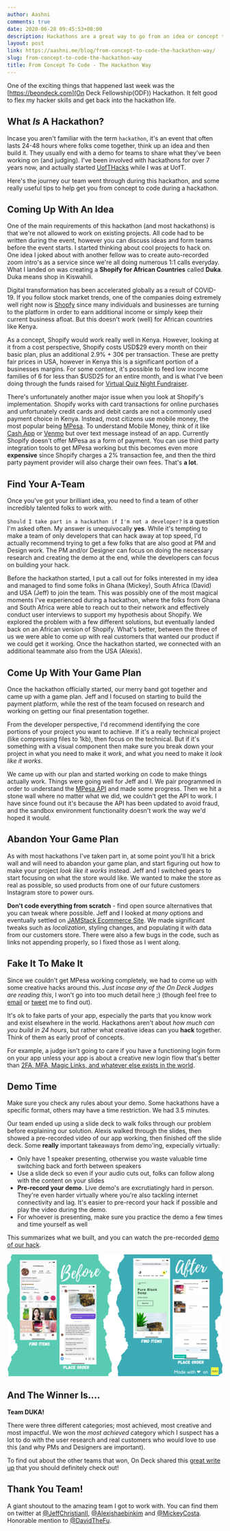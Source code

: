```yaml
---
author: Aashni
comments: true
date: 2020-06-28 09:45:53+00:00
description: Hackathons are a great way to go from an idea or concept to actually coding and building it out. It doesn't have to be pretty, it just has to (look like it) works. Here are some of my hackathon tips based on the ODF4 Hackathon I participated in.
layout: post
link: https://aashni.me/blog/from-concept-to-code-the-hackathon-way/
slug: from-concept-to-code-the-hackathon-way
title: From Concept To Code - The Hackathon Way
---
```


One of the exciting things that happened last week was the [https://beondeck.com](On Deck Fellowship(ODF)) Hackathon. It felt good to flex my hacker skills and get back into the hackathon life.

## What _Is_ A Hackathon?

Incase you aren't familiar with the term `hackathon`, it's an event that often lasts 24-48 hours where folks come together, think up an idea and then build it. They usually end with a demo for teams to share what they've been working on (and judging). I've been involved with hackathons for over 7 years now, and actually started [UofTHacks](https://uofthacks.com) while I was at UofT.

Here's the journey our team went through during this hackathon, and some really useful tips to help get you from concept to code during a hackathon.

## Coming Up With An Idea

One of the main requirements of this hackathon (and most hackathons) is that we're not allowed to work on existing projects. All code had to be written during the event, however you can discuss ideas and form teams before the event starts. I started thinking about cool projects to hack on. One idea I joked about with another fellow was to create auto-recorded zoom intro's as a service since we're all doing numerous 1:1 calls everyday. What I landed on was creating a **Shopify for African Countries** called **Duka**. Duka means shop in Kiswahili.

Digital transformation has been accelerated globally as a result of COVID-19. If you follow stock market trends, one of the companies doing extremely well right now is [Shopfy](https://shopify.com) since many individuals and businesses are turning to the platform in order to earn additional income or simply keep their current business afloat. But this doesn't work (well) for African countries like Kenya.

As a concept, Shopify would work really well in Kenya. However, looking at it from a cost perspective, Shopify costs USD$29 every month on their basic plan, plus an additional 2.9% + 30¢ per transaction. These are pretty fair prices in USA, however in Kenya this is a significant portion of a businesses margins. For some context, it's possible to feed low income families of 6 for less than $USD25 for an entire month, and is what I've been doing through the funds raised for [Virtual Quiz Night Fundraiser](https://quizngiht.org). 

There's unfortunately another major issue when you look at Shopify's implementation. Shopify works  with card transactions for online purchases and unfortunately credit cards and debit cards are not a commonly used payment choice in Kenya. Instead, most citizens use mobile money, the most popular being [MPesa](https://www.safaricom.co.ke/personal/m-pesa). To understand Mobile Money, think of it like [Cash App](https://cash.app) or [Venmo](https://venmo.com) but over text message instead of an app. Currently Shopify doesn't offer MPesa as a form of payment. You can use third party integration tools to get MPesa working but this becomes even more **expensive** since Shopify charges a 2% transaction fee, and then the third party payment provider will also charge their own fees. That's **a lot**.

## Find Your A-Team

Once you've got your brilliant idea, you need to find a team of other incredibly talented folks to work with. 

`Should I take part in a hackathon if I'm not a developer?` is a question I'm asked often. My answer is unequivocally **yes**. While it's tempting to make a team of only developers that can hack away at top speed, I'd actually recommend trying to get a few folks that are also good at PM and Design work. The PM and/or Designer can focus on doing the necessary research and creating the demo at the end, while the developers can focus on building your hack. 

Before the hackathon started, I put a call out for folks interested in my idea and managed to find some folks in Ghana (Mickey), South Africa (David) and USA (Jeff) to join the team. This was possibly one of the most magical moments I've experienced during a hackathon, where the folks from Ghana and South Africa were able to reach out to their network and effectively conduct user interviews to support my hypothesis about Shopify. We explored the problem with a few different solutions, but eventually landed back on an African version of Shopify. What's better, between the three of us we were able to come up with real customers that wanted our product if we could get it working. Once the hackathon started, we connected with an additional teammate also from the USA (Alexis).

## Come Up With Your Game Plan

Once the hackathon officially started, our merry band got together and came up with a game plan. Jeff and I focused on starting to build the payment platform, while the rest of the team focused on research and working on getting our final presentation together.

From the developer perspective, I'd recommend identifying the core portions of your project you want to achieve. If it's a really technical project (like compressing files to 1kb), then focus on the technical. But if it's something with a visual component then make sure you break down your project in what you need to make it _work_, and what you need to make it _look like it works_. 

We came up with our plan and started working on code to make things actually work. Things were going well for Jeff and I. We pair programmed in order to understand the [MPesa API](http://developer.safaricom.co.ke/) and made some progress. Then we hit a stone wall where no matter what we did, we couldn't get the API to work. I have since found out it's because the API has been updated to avoid fraud, and the sandbox environment functionality doesn't work the way we'd hoped it would.

## Abandon Your Game Plan

As with most hackathons I've taken part in, at some point you'll hit a brick wall and will need to abandon your game plan, and start figuring out how to make your project _look like it works_ instead. Jeff and I switched gears to start focusing on what the store would like. We wanted to make the store as real as possible, so used products from one of our future customers Instagram store to power ours. 

**Don't code everything from scratch** - find open source alternatives that you can tweak where possible. Jeff and I looked at _many_ options and eventually settled on [JAMStack Ecommerce Site](https://github.com/jamstack-cms/jamstack-ecommerce). We made significant tweaks such as _localization_, styling changes, and populating it with data from our customers store. There were also a few bugs in the code, such as links not appending properly, so I fixed those as I went along. 

## Fake It To Make It

Since we couldn't get MPesa working completely, we had to come up with some creative hacks around this. _Just incase any of the On Deck Judges are reading this_, I won't go into too much detail here ;) (though feel free to [email](https://aashni.me/contact) or [tweet](https://twitter.com/aashnisshah) me to find out).

It's ok to fake parts of your app, especially the parts that you know work and exist elsewhere in the world. Hackathons aren't about _how much can you build in 24 hours_, but rather what creative ideas can you **hack** together. Think of them as early proof of concepts.

For example, a judge isn't going to care if you have a functioning login form on your app unless your app is about a creative new login flow that's better than [2FA, MFA, Magic Links, and whatever else exists in the world](https://twitter.com/AashniSShah/status/1277383575323762688?s=20). 

## Demo Time
Make sure you check any rules about your demo. Some hackathons have a specific format, others may have a time restriction. We had 3.5 minutes.

Our team ended up using a slide deck to walk folks through our problem before explaining our solution. Alexis walked through the slides, then showed a pre-recorded video of our app working, then finished off the slide deck. Some **really** important takeaways from demo'ing, expecially virtually:

 - Only have 1 speaker presenting, otherwise you waste valuable time switching back and forth between speakers
 - Use a slide deck so even if your audio cuts out, folks can follow along with the content on your slides
 - **Pre-record your demo**. Live demo's are excrutiatingly hard in person. They're even harder virtually where you're also tackling internet connectivity and lag. It's easier to pre-record your hack if possible and play the video during the demo.
 - For whoever is presenting, make sure you practice the demo a few times and time yourself as well

This summarizes what we built, and you can watch the pre-recorded [demo of our hack](https://drive.google.com/file/d/1YCEDHOuBoKgD-FZ8vXRb9w_-_Kl_T4Xy/view?usp=sharing). 

[![](./concept-to-code-01.png)](./concept-to-code-01.png)

## And The Winner Is....

**Team DUKA!**

There were three different categories; most achieved, most creative and most impactful. We won the _most achieved_ category which I suspect has a lot to do with the user research and real customers who would love to use this (and why PMs and Designers are important). 

To find out about the other teams that won, On Deck shared this [great write up](https://www.beondeck.com/post/odf-june-2020-hackathon-winners) that you should definitely check out!

## Thank You Team!
A giant shoutout to the amazing team I got to work with. You can find them on twitter at [@JeffChristianII](https://twitter.com/JeffChristianII), [@Alexishaebinkim](https://twitter.com/Alexishaebinkim) and [@MickeyCosta](https://twitter.com/MickeyCosta). Honorable mention to [@DavidTheFu](https://twitter.com/davidthefu).